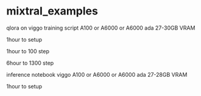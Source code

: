 # mixtral_examples

qlora on viggo training script A100 or A6000 or A6000 ada 27-30GB VRAM

1hour to setup

1hour to 100 step

6hour to 1300 step




inference notebook viggo A100 or A6000 or A6000 ada 27-28GB VRAM

1hour to setup

